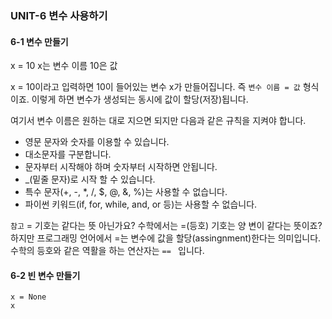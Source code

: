 ### UNIT-6 변수 사용하기

#### 6-1 변수 만들기
x = 10
x는 변수 이름
10은 값

x = 10이라고 입력하면 10이 들어있는 변수 x가 만들어집니다. 즉 `변수 이름 = 값` 형식이죠.
이렇게 하면 변수가 생성되는 동시에 값이 할당(저장)됩니다.

여기서 변수 이름은 원하는 대로 지으면 되지만 다음과 같은 규칙을 지켜야 합니다.
 - 영문 문자와 숫자를 이용할 수 있습니다.
 - 대소문자를 구분합니다.
 - 문자부터 시작해야 하며 숫자부터 시작하면 안됩니다.
 - _(밑줄 문자)로 시작 할 수 있습니다.
 - 특수 문자(+, -, *, /, $, @, &, %)는 사용할 수 없습니다.
 - 파이썬 키워드(if, for, while, and, or 등)는 사용할 수 없습니다.

`참고`
= 기호는 같다는 뜻 아닌가요?
수학에서는 =(등호) 기호는 양 변이 같다는 뜻이죠? 하지만 프로그래밍 언어에서 =는 변수에
값을 할당(assingnment)한다는 의미입니다. 수학의 등호와 같은 역활을 하는 연산자는 `== ` 입니다.

#### 6-2 빈 변수 만들기
```
x = None
x
```
